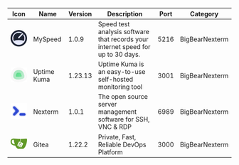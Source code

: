| Icon | Name | Version | Description | Port | Category |
|------|---------|-------------|------|----------|------|
| ![icon](https://raw.githubusercontent.com/gnmyt/Nexterm-AppStore/main/logos/MySpeed.png) | MySpeed | 1.0.9 | Speed test analysis software that records your internet speed for up to 30 days. | 5216 | BigBearNexterm |
| ![icon](https://raw.githubusercontent.com/gnmyt/Nexterm-AppStore/main/logos/UptimeKuma.png) | Uptime Kuma | 1.23.13 | Uptime Kuma is an easy-to-use self-hosted monitoring tool | 3001 | BigBearNexterm |
| ![icon](https://raw.githubusercontent.com/gnmyt/Nexterm-AppStore/main/logos/Nexterm.png) | Nexterm | 1.0.1 | The open source server management software for SSH, VNC & RDP | 6989 | BigBearNexterm |
| ![icon](https://raw.githubusercontent.com/gnmyt/Nexterm-AppStore/main/logos/Gitea.png) | Gitea | 1.22.2 | Private, Fast, Reliable DevOps Platform | 3000 | BigBearNexterm |
